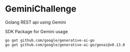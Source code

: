 # GeminiChallenge
Golang REST api using Gemini


SDK Package for Gemini usage

```bash
go get github.com/google/generative-ai-go
go get github.com/google/generative-ai-go/genai@v0.13.0
```